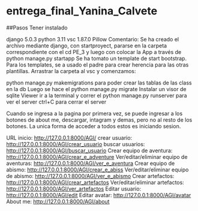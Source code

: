 # entrega_final_Yanina_Calvete

##Pasos Tener instalado

django 5.0.3
python 3.11
vsc 1.87.0
Pillow
Comentario: Se ha creado el archivo mediante django, con startproyect, pararse en la carpeta correspondiente con el cd PE_3 y luego con colocar la App a través de python manage.py startapp Se ha tomato un template de start bootstrap. Para los templates, se a usado el padre para crear herencia para las otras plantillas. Arrastrar la carpeta al vsc y comenzamos:

python manage.py makemigrations para poder crear las tablas de las class en la db
Luego se hace el python manage.py migrate
Instalar un visor de sqlite Viewer
ir a la terminal y correr el python manage.py runserver para ver el server
ctrl+C para cerrar el server

Cuando se ingresa a la pagina por primera vez, se puede ingresar a los botones de about me, descargar, intagram y demas, pero no al resto de los botones.
La unica forma de acceder a todos estos es iniciando sesion. 

URL
inicio: http://127.0.0.1:8000/AGI/
crear usuario: http://127.0.0.1:8000/AGI/crear_usuario
buscar usuarios: http://127.0.0.1:8000/AGI/buscar_usuario
Crear equipo de aventura: http://127.0.0.1:8000/AGI/crear_e_adventure 
Ver/editar/eliminar equipo de aventuras: http://127.0.0.1:8000/AGI/ver_e_aventura
Crear equipo de abismo: http://127.0.0.1:8000/AGI/crear_e_abiss
Ver/editar/eliminar equipo de abismo: http://127.0.0.1:8000/AGI/ver_e_abismo
Crear artefactos: http://127.0.0.1:8000/AGI/crear_artefactos
Ver/editar/eliminar artefactos: http://127.0.0.1:8000/AGI/ver_artefactos
Editar usuario: http://127.0.0.1:8000/AGI/edit
Editar avatar: http://127.0.0.1:8000/AGI/avatar
About me: http://127.0.0.1:8000/AGI/about
